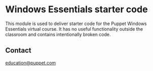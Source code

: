 # Windows Essentials starter code

This module is used to deliver starter code for the Puppet Windows
Essentials virtual course.  It has no useful functionality outside the classroom
and contains intentionally broken code.

Contact
-------

education@puppet.com
